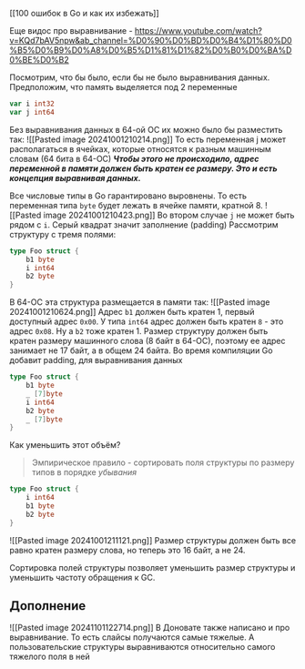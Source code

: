 [[100 ошибок в Go и как их избежать]]

Еще видос про выравнивание - https://www.youtube.com/watch?v=KQd7bAV5npw&ab_channel=%D0%90%D0%BD%D0%B4%D1%80%D0%B5%D0%B9%D0%A8%D0%B5%D1%81%D1%82%D0%B0%D0%BA%D0%BE%D0%B2

Посмотрим, что бы было, если бы не было выравнивания данных. Предположим, что память выделяется под 2 переменные
```go
var i int32
var j int64
```
Без выравнивания данных в 64-ой ОС их можно было бы разместить так:
![[Pasted image 20241001210214.png]]
То есть переменная j может располагаться в ячейках, которые относятся к разным машинным словам (64 бита в 64-ОС)
***Чтобы этого не происходило, адрес переменной в памяти должен быть кратен ее размеру. Это и есть концепция выравнивая данных.*** 

Все числовые типы в Go гарантировано выровнены. То есть переменная типа `byte` будет лежать в ячейке памяти, кратной 8.
![[Pasted image 20241001210423.png]]
Во втором случае `j` не может быть рядом с `i`. Серый квадрат значит заполнение (padding)
Рассмотрим структуру с тремя полями:
```go
type Foo struct {
	b1 byte
	i int64
	b2 byte
}
```
В 64-ОС эта структура размещается в памяти так:
![[Pasted image 20241001210624.png]]
Адрес `b1` должен быть кратен 1, первый доступный адрес `0x00`. У типа `int64` адрес должен быть кратен `8` - это адрес `0x08`. Ну а `b2` тоже кратен 1. Размер структуру должен быть кратен размеру машинного слова (8 байт в 64-ОС), поэтому ее адрес занимает не 17 байт, а в общем 24 байта. Во время компиляции Go добавит padding, для выравнивания данных
```go
type Foo struct {
	b1 byte
	_ [7]byte
	i int64
	b2 byte
	_ [7]byte
}
```

Как уменьшить этот объём? 
> Эмпирическое правило - сортировать поля структуры по размеру типов в порядке *убывания*

```go
type Foo struct {
	i int64
	b1 byte
	b2 byte
}
```
![[Pasted image 20241001211121.png]]
Размер структуры должен быть все равно кратен размеру слова, но теперь это 16 байт, а не 24.

Сортировка полей структуры позволяет уменьшить размер структуры и уменьшить частоту обращения к GC. 

## Дополнение
![[Pasted image 20241101122714.png]]
В Доновате также написано и про выравнивание. То есть слайсы получаются самые тяжелые. А пользовательские структуры выравниваются относительно самого тяжелого поля в ней